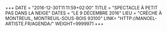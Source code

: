+++
DATE = "2016-12-30T11:11:59+02:00"
TITLE = "SPECTACLE À PETIT PAS DANS LA NEIGE"
DATES = "LE 9 DÉCEMBRE 2016"
LIEU = "CRÈCHE À MONTREUIL, MONTREUIL-SOUS-BOIS 93100"
LINK= "HTTP://MANOEL-ARTISTE.FR/AGENDA/"
WEIGHT=9999971
+++
